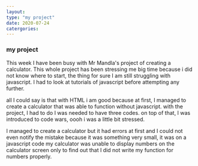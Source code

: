 ```yaml
---
layout:
type: "my project"
date: 2020-07-24
catergories:
---
```

### my project

This week I have been busy with Mr Mandla's project of creating a calculator.
This whole project has been stressing me big time because i did not know where to start,
the thing for sure I am still struggling with javascript.
I had to look at tutorials of javascript before attempting any further.

all I could say is that with HTML i am good because at first, I managed to create a calculator
that was able to function without javascript.
with the project, I had to do I was needed to have three codes.
on top of that, I was introduced to code wars, oooh i was a little bit stressed.

I managed to create a calculator but it had errors at first and I could not even notify the mistake because it 
was something very small, it was on a javascript code my calculator was unable to display numbers on the calculator screen
only to find out that I did not write my function for numbers properly.
